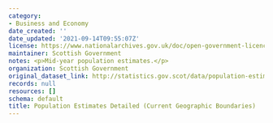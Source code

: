 ```yaml
---
category:
- Business and Economy
date_created: ''
date_updated: '2021-09-14T09:55:07Z'
license: https://www.nationalarchives.gov.uk/doc/open-government-licence/version/3/
maintainer: Scottish Government
notes: <p>Mid-year population estimates.</p>
organization: Scottish Government
original_dataset_link: http://statistics.gov.scot/data/population-estimates-detailed-current-geographic-boundaries
records: null
resources: []
schema: default
title: Population Estimates Detailed (Current Geographic Boundaries)
---
```

